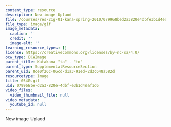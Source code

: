 ```yaml
---
content_type: resource
description: New image Uplaod
file: /courses/res-21g-01-kana-spring-2010/079968bed2a3820e4dbfe3b1d4eaf1d6_0540.gif
file_type: image/gif
image_metadata:
  caption: ''
  credit: ''
  image-alt: ''
learning_resource_types: []
license: https://creativecommons.org/licenses/by-nc-sa/4.0/
ocw_type: OCWImage
parent_title: Katakana "ta" - "to"
parent_type: SupplementalResourceSection
parent_uid: 8ce0f26c-06cd-d1a3-91ed-2d3c648a582d
resourcetype: Image
title: 0540.gif
uid: 079968be-d2a3-820e-4dbf-e3b1d4eaf1d6
video_files:
  video_thumbnail_file: null
video_metadata:
  youtube_id: null
---
```

New image Uplaod